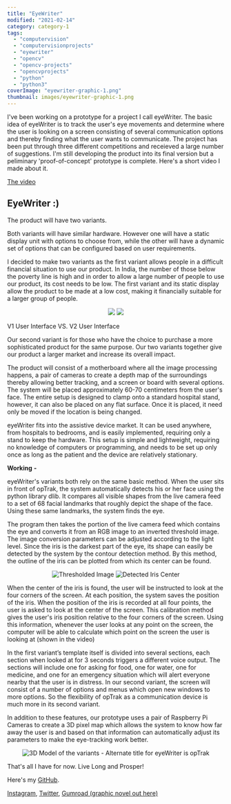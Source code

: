 ```yaml
---
title: "EyeWriter"
modified: "2021-02-14"
category: category-1
tags: 
  - "computervision"
  - "computervisionprojects"
  - "eyewriter"
  - "opencv"
  - "opencv-projects"
  - "opencvprojects"
  - "python"
  - "python3"
coverImage: "eyewriter-graphic-1.png"
thumbnail: images/eyewriter-graphic-1.png
---
```


I've been working on a prototype for a project I call eyeWriter. The basic idea of eyeWriter is to track the user's eye movements and determine where the user is looking on a screen consisting of several communication options and thereby finding what the user wants to communicate. The project has been put through three different competitions and receieved a large number of suggestions. I'm still developing the product into its final version but a peliminary 'proof-of-concept' prototype is complete. Here's a short video I made about it.

<a href='https://www.youtube.com/watch?v=jHoosxEf85E'>The video</a>

## EyeWriter :)

The product will have two variants. 

Both variants will have similar hardware. However one will have a static display unit with options to choose from, while the other will have a dynamic set of options that can be configured based on user requirements. 

I decided to make two variants as the first variant allows people in a difficult financial situation to use our product. In India, the number of those below the poverty line is high and in order to allow a large number of people to use our product, its cost needs to be low. The first variant and its static display allow the product to be made at a low cost, making it financially suitable for a larger group of people.

<p align='center'>
  <img src = "https://aryanaut.files.wordpress.com/2021/02/2nd-variant.png" w=528>
  <img src = "https://aryanaut.files.wordpress.com/2021/02/optrak-graphic.png" w=528>
</p>    

V1 User Interface VS. V2 User Interface

Our second variant is for those who have the choice to purchase a more sophisticated product for the same purpose. Our two variants together give our product a larger market and increase its overall impact.

The product will consist of a motherboard where all the image processing happens, a pair of cameras to create a depth map of the surroundings thereby allowing better tracking, and a screen or board with several options. The system will be placed approximately 60-70 centimeters from the user's face. The entire setup is designed to clamp onto a standard hospital stand, however, it can also be placed on any flat surface. Once it is placed, it need only be moved if the location is being changed. 

eyeWriter fits into the assistive device market. It can be used anywhere, from hospitals to bedrooms, and is easily implemented, requiring only a stand to keep the hardware. This setup is simple and lightweight, requiring no knowledge of computers or programming, and needs to be set up only once as long as the patient and the device are relatively stationary.

**Working** **\-**

eyeWriter's variants both rely on the same basic method. When the user sits in front of opTrak, the system automatically detects his or her face using the python library dlib. It compares all visible shapes from the live camera feed to a set of 68 facial landmarks that roughly depict the shape of the face. Using these same landmarks, the system finds the eye. 

The program then takes the portion of the live camera feed which contains the eye and converts it from an RGB image to an inverted threshold image. The image conversion parameters can be adjusted according to the light level. Since the iris is the darkest part of the eye, its shape can easily be detected by the system by the contour detection method. By this method, the outline of the iris can be plotted from which its center can be found. 

<p align="center">
<img src="https://aryanaut.files.wordpress.com/2021/02/thr.png?w=528" alt="Thresholded Image">
<img src="https://aryanaut.files.wordpress.com/2021/02/examine.png?w=528" alt="Detected Iris Center">
</p>

When the center of the iris is found, the user will be instructed to look at the four corners of the screen. At each position, the system saves the position of the iris. When the position of the iris is recorded at all four points, the user is asked to look at the center of the screen. This calibration method gives the user's iris position relative to the four corners of the screen. Using this information, whenever the user looks at any point on the screen, the computer will be able to calculate which point on the screen the user is looking at (shown in the video)

In the first variant’s template itself is divided into several sections, each section when looked at for 3 seconds triggers a different voice output. The sections will include one for asking for food, one for water, one for medicine, and one for an emergency situation which will alert everyone nearby that the user is in distress. In our second variant, the screen will consist of a number of options and menus which open new windows to more options. So the flexibility of opTrak as a communication device is much more in its second variant.

In addition to these features, our prototype uses a pair of Raspberry Pi Cameras to create a 3D pixel map which allows the system to know how far away the user is and based on that information can automatically adjust its parameters to make the eye-tracking work better.

<p align='center'>
<img src='https://aryanaut.files.wordpress.com/2021/02/3d-model-of-both-variants.png', alt='3D Model of the variants - Alternate title for eyeWriter is opTrak'>
</p>

That's all I have for now. Live Long and Prosper!

Here's my [GitHub](https://github.com/Aryanaut/EyeText).

[Instagram](https://www.instagram.com/aryan_m05/), [Twitter](https://twitter.com/aryanaut), [Gumroad (graphic novel out here)](https://gumroad.com/aryanaut)
